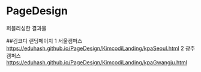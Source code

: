 # PageDesign
퍼블리싱한 결과물

##김코디 랜딩페이지
1 서울캠퍼스
https://eduhash.github.io/PageDesign/KimcodiLanding/kpaSeoul.html
2 광주캠퍼스
https://eduhash.github.io/PageDesign/KimcodiLanding/kpaGwangju.html
